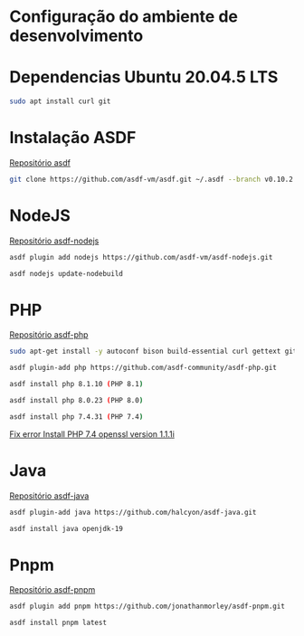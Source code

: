 # Configuração do ambiente de desenvolvimento

# Dependencias Ubuntu 20.04.5 LTS

```bash
sudo apt install curl git
```

# Instalação ASDF

[Repositório asdf](https://github.com/asdf-vm/asdf)

```bash
git clone https://github.com/asdf-vm/asdf.git ~/.asdf --branch v0.10.2
```

# NodeJS

[Repositório asdf-nodejs](https://github.com/asdf-vm/asdf-nodejs)

```bash
asdf plugin add nodejs https://github.com/asdf-vm/asdf-nodejs.git
```

```bash
asdf nodejs update-nodebuild
```


# PHP

[Repositório asdf-php](https://github.com/asdf-community/asdf-php)

```bash
sudo apt-get install -y autoconf bison build-essential curl gettext git libgd-dev libcurl4-openssl-dev libedit-dev libicu-dev libjpeg-dev libmysqlclient-dev libonig-dev libpng-dev libpq-dev libreadline-dev libsqlite3-dev libssl-dev libxml2-dev libzip-dev openssl pkg-config re2c zlib1g-dev
```

```bash
asdf plugin-add php https://github.com/asdf-community/asdf-php.git
```

```bash
asdf install php 8.1.10 (PHP 8.1)
```

```bash
asdf install php 8.0.23 (PHP 8.0)
```

```bash
asdf install php 7.4.31 (PHP 7.4)
```
[Fix error Install PHP 7.4 openssl version 1.1.1i](https://github.com/asdf-community/asdf-php/issues/131)

# Java

[Repositório asdf-java](https://github.com/halcyon/asdf-java)

```bash
asdf plugin-add java https://github.com/halcyon/asdf-java.git
```

```bash
asdf install java openjdk-19
```

# Pnpm

[Repositório asdf-pnpm](https://github.com/jonathanmorley/asdf-pnpm)

```bash
asdf plugin add pnpm https://github.com/jonathanmorley/asdf-pnpm.git
```

```bash
asdf install pnpm latest
```
